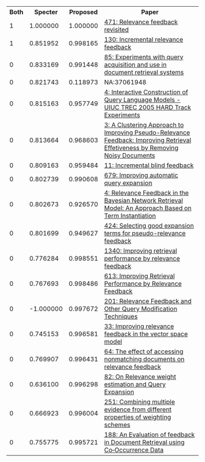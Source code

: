 <html><table><tr>
<th>Both</th>
<th>Specter</th>
<th>Proposed</th>
<th>Paper</th>
</tr>
<tr>
<td>1</td>
<td>1.000000</td>
<td>1.000000</td>
<td><a href="https://www.semanticscholar.org/paper/0430b75968181778ff933dbfaba973dd9a4c0cd4">471: Relevance feedback revisited</a></td>
</tr>
<tr>
<td>1</td>
<td>0.851952</td>
<td>0.998165</td>
<td><a href="https://www.semanticscholar.org/paper/b4d5e9f64d4a3e8177076c9c7449f0e4a722a8cc">130: Incremental relevance feedback</a></td>
</tr>
<tr>
<td>0</td>
<td>0.833169</td>
<td>0.991448</td>
<td><a href="https://www.semanticscholar.org/paper/a61f41dd5d6a78e107e4405982aae7936917f74c">85: Experiments with query acquisition and use in document retrieval systems</a></td>
</tr>
<tr>
<td>0</td>
<td>0.821743</td>
<td>0.118973</td>
<td>NA:37061948</td>
</tr>
<tr>
<td>0</td>
<td>0.815163</td>
<td>0.957749</td>
<td><a href="https://www.semanticscholar.org/paper/600c5b7d7d2274ace8174352db6d3715928bcac4">4: Interactive Construction of Query Language Models - UIUC TREC 2005 HARD Track Experiments</a></td>
</tr>
<tr>
<td>0</td>
<td>0.813664</td>
<td>0.968603</td>
<td><a href="https://www.semanticscholar.org/paper/fa18d70a7eb230e4a92f6232a1eaf1d6babc91f0">3: A Clustering Approach to Improving Pseudo-Relevance Feedback: Improving Retrieval Effetiveness by Removing Noisy Documents</a></td>
</tr>
<tr>
<td>0</td>
<td>0.809163</td>
<td>0.959484</td>
<td><a href="https://www.semanticscholar.org/paper/478e857500bc4930835187f1a798ad5647c9a991">11: Incremental blind feedback</a></td>
</tr>
<tr>
<td>0</td>
<td>0.802739</td>
<td>0.990608</td>
<td><a href="https://www.semanticscholar.org/paper/5604bbf9fd2083cd61f0beb98662986292cab72b">679: Improving automatic query expansion</a></td>
</tr>
<tr>
<td>0</td>
<td>0.802673</td>
<td>0.926570</td>
<td><a href="https://www.semanticscholar.org/paper/86cd3a7d911481b3966a9574a484772089fa551d">4: Relevance Feedback in the Bayesian Network Retrieval Model: An Approach Based on Term Instantiation</a></td>
</tr>
<tr>
<td>0</td>
<td>0.801699</td>
<td>0.949627</td>
<td><a href="https://www.semanticscholar.org/paper/bffc8ce2d9f4b2e5cd4573f7eb87c382b015dcd3">424: Selecting good expansion terms for pseudo-relevance feedback</a></td>
</tr>
<tr>
<td>0</td>
<td>0.776284</td>
<td>0.998551</td>
<td><a href="https://www.semanticscholar.org/paper/2ebb3dd597bbd7028d8c68bcf509e5bb09ea1e78">1340: Improving retrieval performance by relevance feedback</a></td>
</tr>
<tr>
<td>0</td>
<td>0.767693</td>
<td>0.998486</td>
<td><a href="https://www.semanticscholar.org/paper/ca06bf3c3030d72bab2b96308c476151c107b918">613: Improving Retrieval Performance by Relevance Feedback</a></td>
</tr>
<tr>
<td>0</td>
<td>-1.000000</td>
<td>0.997672</td>
<td><a href="https://www.semanticscholar.org/paper/5fa83eb09ab77bbfbb9543790c2bc7557bea717a">201: Relevance Feedback and Other Query Modification Techniques</a></td>
</tr>
<tr>
<td>0</td>
<td>0.745153</td>
<td>0.996581</td>
<td><a href="https://www.semanticscholar.org/paper/c61269151aa11d24e5f76ecbeb56aba8540af3c6">33: Improving relevance feedback in the vector space model</a></td>
</tr>
<tr>
<td>0</td>
<td>0.769907</td>
<td>0.996431</td>
<td><a href="https://www.semanticscholar.org/paper/f76bc6c11786e5a93e12dd238af79151d97f3b72">64: The effect of accessing nonmatching documents on relevance feedback</a></td>
</tr>
<tr>
<td>0</td>
<td>0.636100</td>
<td>0.996298</td>
<td><a href="https://www.semanticscholar.org/paper/de3cd3390bce7a34bec5add00b75e38be5b892a7">82: On Relevance weight estimation and Query Expansion</a></td>
</tr>
<tr>
<td>0</td>
<td>0.666923</td>
<td>0.996004</td>
<td><a href="https://www.semanticscholar.org/paper/ae2eaefdb99b007f6d05aabdffa963f459d7e02b">251: Combining multiple evidence from different properties of weighting schemes</a></td>
</tr>
<tr>
<td>0</td>
<td>0.755775</td>
<td>0.995721</td>
<td><a href="https://www.semanticscholar.org/paper/432c125f8f01bab15ed756b0816cae3d3ddf556c">188: An Evaluation of feedback in Document Retrieval using Co‐Occurrence Data</a></td>
</tr>
</table></html>
